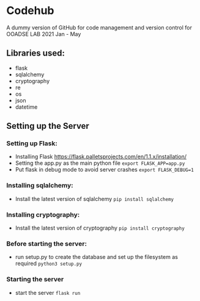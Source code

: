 # Codehub
A dummy version of GitHub for code management and version control for OOADSE LAB 2021 Jan - May

## Libraries used:
 - flask
 - sqlalchemy
 - cryptography
 - re
 - os
 - json
 - datetime
  
## Setting up the Server
### Setting up Flask:
- Installing Flask
https://flask.palletsprojects.com/en/1.1.x/installation/
- Setting the app.py as the main python file
```export FLASK_APP=app.py```
- Put flask in debug mode to avoid server crashes
```export FLASK_DEBUG=1```
 
### Installing sqlalchemy:
 - Install the latest version of sqlalchemy 
```pip install sqlalchemy```

### Installing cryptography:
 - Install the latest version of cryptography 
```pip install cryptography```

### Before starting the server:
 - run setup.py to create the database and set up the filesystem as required
```python3 setup.py```

### Starting the server
- start the server
```flask run```
